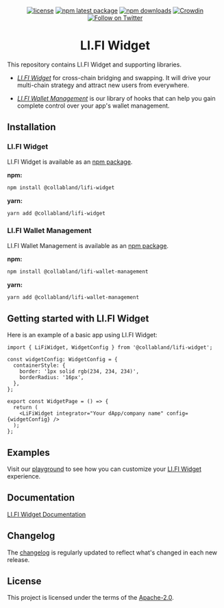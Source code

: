 <div align="center">

[![license](https://img.shields.io/badge/license-Apache%202-blue)](/LICENSE.md)
[![npm latest package](https://img.shields.io/npm/v/@collabland/lifi-widget/latest.svg)](https://www.npmjs.com/package/@collabland/lifi-widget)
[![npm downloads](https://img.shields.io/npm/dm/@collabland/lifi-widget.svg)](https://www.npmjs.com/package/@collabland/lifi-widget)
[![Crowdin](https://badges.crowdin.net/lifi-widget/localized.svg)](https://crowdin.com/project/lifi-widget)
[![Follow on Twitter](https://img.shields.io/twitter/follow/lifiprotocol.svg?label=follow+LI.FI)](https://twitter.com/lifiprotocol)

</div>

<h1 align="center">LI.FI Widget</h1>

This repository contains LI.FI Widget and supporting libraries.

- [_LI.FI Widget_](https://li.fi/widget/) for cross-chain bridging and swapping. It will drive your multi-chain strategy and attract new users from everywhere.

- [_LI.FI Wallet Management_](https://www.npmjs.com/package/@collabland/lifi-wallet-management) is our library of hooks that can help you gain complete control over your app's wallet management.

## Installation

### LI.FI Widget

LI.FI Widget is available as an [npm package](https://www.npmjs.com/package/@collabland/lifi-widget).

**npm:**

```sh
npm install @collabland/lifi-widget
```

**yarn:**

```sh
yarn add @collabland/lifi-widget
```

### LI.FI Wallet Management

LI.FI Wallet Management is available as an [npm package](https://www.npmjs.com/package/@collabland/lifi-wallet-management).

**npm:**

```sh
npm install @collabland/lifi-wallet-management
```

**yarn:**

```sh
yarn add @collabland/lifi-wallet-management
```

## Getting started with LI.FI Widget

Here is an example of a basic app using LI.FI Widget:

```tsx
import { LiFiWidget, WidgetConfig } from '@collabland/lifi-widget';

const widgetConfig: WidgetConfig = {
  containerStyle: {
    border: '1px solid rgb(234, 234, 234)',
    borderRadius: '16px',
  },
};

export const WidgetPage = () => {
  return (
    <LiFiWidget integrator="Your dApp/company name" config={widgetConfig} />
  );
};
```

## Examples

Visit our [playground](https://playground.li.fi) to see how you can customize your [LI.FI Widget](https://www.npmjs.com/package/@collabland/lifi-widget) experience.

## Documentation

[LI.FI Widget Documentation](https://docs.li.fi/integrate-li.fi-widget/li.fi-widget-overview)

## Changelog

The [changelog](/CHANGELOG.md) is regularly updated to reflect what's changed in each new release.

## License

This project is licensed under the terms of the
[Apache-2.0](/LICENSE.md).
